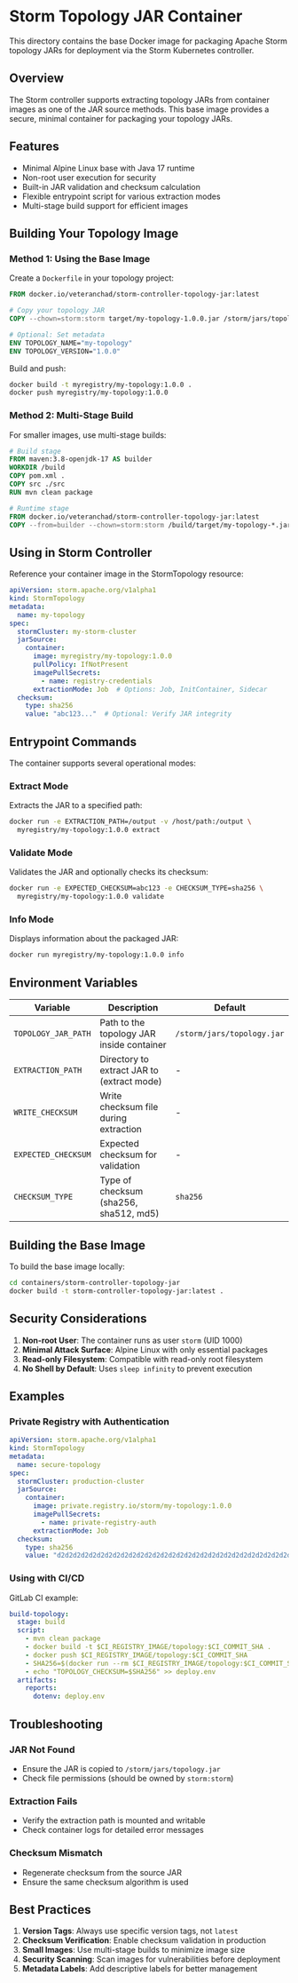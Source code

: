 # Storm Topology JAR Container

This directory contains the base Docker image for packaging Apache Storm topology JARs for deployment via the Storm Kubernetes controller.

## Overview

The Storm controller supports extracting topology JARs from container images as one of the JAR source methods. This base image provides a secure, minimal container for packaging your topology JARs.

## Features

- Minimal Alpine Linux base with Java 17 runtime
- Non-root user execution for security
- Built-in JAR validation and checksum calculation
- Flexible entrypoint script for various extraction modes
- Multi-stage build support for efficient images

## Building Your Topology Image

### Method 1: Using the Base Image

Create a `Dockerfile` in your topology project:

```dockerfile
FROM docker.io/veteranchad/storm-controller-topology-jar:latest

# Copy your topology JAR
COPY --chown=storm:storm target/my-topology-1.0.0.jar /storm/jars/topology.jar

# Optional: Set metadata
ENV TOPOLOGY_NAME="my-topology"
ENV TOPOLOGY_VERSION="1.0.0"
```

Build and push:

```bash
docker build -t myregistry/my-topology:1.0.0 .
docker push myregistry/my-topology:1.0.0
```

### Method 2: Multi-Stage Build

For smaller images, use multi-stage builds:

```dockerfile
# Build stage
FROM maven:3.8-openjdk-17 AS builder
WORKDIR /build
COPY pom.xml .
COPY src ./src
RUN mvn clean package

# Runtime stage
FROM docker.io/veteranchad/storm-controller-topology-jar:latest
COPY --from=builder --chown=storm:storm /build/target/my-topology-*.jar /storm/jars/topology.jar
```

## Using in Storm Controller

Reference your container image in the StormTopology resource:

```yaml
apiVersion: storm.apache.org/v1alpha1
kind: StormTopology
metadata:
  name: my-topology
spec:
  stormCluster: my-storm-cluster
  jarSource:
    container:
      image: myregistry/my-topology:1.0.0
      pullPolicy: IfNotPresent
      imagePullSecrets:
        - name: registry-credentials
      extractionMode: Job  # Options: Job, InitContainer, Sidecar
  checksum:
    type: sha256
    value: "abc123..."  # Optional: Verify JAR integrity
```

## Entrypoint Commands

The container supports several operational modes:

### Extract Mode
Extracts the JAR to a specified path:

```bash
docker run -e EXTRACTION_PATH=/output -v /host/path:/output \
  myregistry/my-topology:1.0.0 extract
```

### Validate Mode
Validates the JAR and optionally checks its checksum:

```bash
docker run -e EXPECTED_CHECKSUM=abc123 -e CHECKSUM_TYPE=sha256 \
  myregistry/my-topology:1.0.0 validate
```

### Info Mode
Displays information about the packaged JAR:

```bash
docker run myregistry/my-topology:1.0.0 info
```

## Environment Variables

| Variable | Description | Default |
|----------|-------------|---------|
| `TOPOLOGY_JAR_PATH` | Path to the topology JAR inside container | `/storm/jars/topology.jar` |
| `EXTRACTION_PATH` | Directory to extract JAR to (extract mode) | - |
| `WRITE_CHECKSUM` | Write checksum file during extraction | - |
| `EXPECTED_CHECKSUM` | Expected checksum for validation | - |
| `CHECKSUM_TYPE` | Type of checksum (sha256, sha512, md5) | `sha256` |

## Building the Base Image

To build the base image locally:

```bash
cd containers/storm-controller-topology-jar
docker build -t storm-controller-topology-jar:latest .
```

## Security Considerations

1. **Non-root User**: The container runs as user `storm` (UID 1000)
2. **Minimal Attack Surface**: Alpine Linux with only essential packages
3. **Read-only Filesystem**: Compatible with read-only root filesystem
4. **No Shell by Default**: Uses `sleep infinity` to prevent execution

## Examples

### Private Registry with Authentication

```yaml
apiVersion: storm.apache.org/v1alpha1
kind: StormTopology
metadata:
  name: secure-topology
spec:
  stormCluster: production-cluster
  jarSource:
    container:
      image: private.registry.io/storm/my-topology:1.0.0
      imagePullSecrets:
        - name: private-registry-auth
      extractionMode: Job
  checksum:
    type: sha256
    value: "d2d2d2d2d2d2d2d2d2d2d2d2d2d2d2d2d2d2d2d2d2d2d2d2d2d2d2d2d2d2d2d2"
```

### Using with CI/CD

GitLab CI example:

```yaml
build-topology:
  stage: build
  script:
    - mvn clean package
    - docker build -t $CI_REGISTRY_IMAGE/topology:$CI_COMMIT_SHA .
    - docker push $CI_REGISTRY_IMAGE/topology:$CI_COMMIT_SHA
    - SHA256=$(docker run --rm $CI_REGISTRY_IMAGE/topology:$CI_COMMIT_SHA info | grep SHA256 | awk '{print $2}')
    - echo "TOPOLOGY_CHECKSUM=$SHA256" >> deploy.env
  artifacts:
    reports:
      dotenv: deploy.env
```

## Troubleshooting

### JAR Not Found
- Ensure the JAR is copied to `/storm/jars/topology.jar`
- Check file permissions (should be owned by `storm:storm`)

### Extraction Fails
- Verify the extraction path is mounted and writable
- Check container logs for detailed error messages

### Checksum Mismatch
- Regenerate checksum from the source JAR
- Ensure the same checksum algorithm is used

## Best Practices

1. **Version Tags**: Always use specific version tags, not `latest`
2. **Checksum Verification**: Enable checksum validation in production
3. **Small Images**: Use multi-stage builds to minimize image size
4. **Security Scanning**: Scan images for vulnerabilities before deployment
5. **Metadata Labels**: Add descriptive labels for better management
